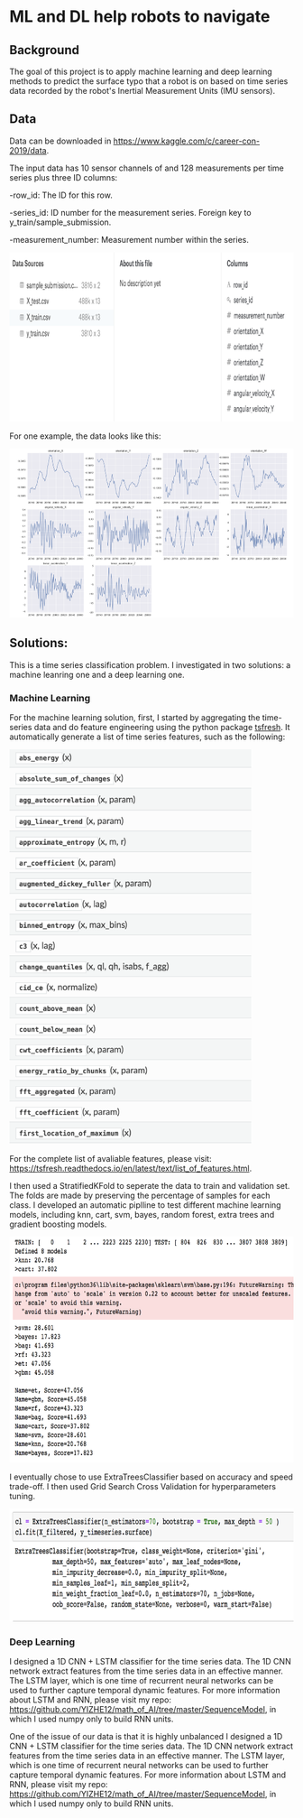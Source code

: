 # ML and DL help robots to navigate

## Background
The goal of this project is to apply machine learning and deep learning methods to predict the surface typo that a robot is on based on time series data recorded by the robot's Inertial Measurement Units (IMU sensors).

## Data
Data can be downloaded in https://www.kaggle.com/c/career-con-2019/data.

The input data has 10 sensor channels of and 128 measurements per time series plus three ID columns:

-row_id: The ID for this row.

-series_id: ID number for the measurement series. Foreign key to y_train/sample_submission.

-measurement_number: Measurement number within the series.

<img src = images/raw_data.png height = 300>

For one example, the data looks like this:

<img src = images/exp.png height = 300>


## Solutions:
This is a time series classification problem. I investigated in two solutions: a machine leanring one and a deep learning one.

### Machine Learning
For the machine learning solution, first, I started by aggregating the time-series data and do feature engineering using the python package [tsfresh](https://tsfresh.readthedocs.io/en/latest/). It automatically generate a list of time series features, such as the following:

<img src = images/features.png height = 700>

For the complete list of avaliable features, please visit: https://tsfresh.readthedocs.io/en/latest/text/list_of_features.html.

I then used a StratifiedKFold to seperate the data to train and validation set. The folds are made by preserving the percentage of samples for each class. I developed an automatic piplline to test different machine learning models, including knn, cart, svm, bayes, random forest, extra trees and gradient boosting models. 

<img src = images/models.png height = 400>

I eventually chose to use ExtraTreesClassifier based on accuracy and speed trade-off. I then used Grid Search Cross Validation for hyperparameters tuning.

<img src = images/tune.png height = 200>

### Deep Learning
I designed a 1D CNN + LSTM classifier for the time series data. The 1D CNN network extract features from the time series data in an effective manner. The LSTM layer, which is one time of recurrent neural networks can be used to further capture temporal dynamic features. For more information about LSTM and RNN, please visit my repo: https://github.com/YIZHE12/math_of_AI/tree/master/SequenceModel, in which I used numpy only to build RNN units. 

One of the issue of our data is that it is highly unbalanced 
I designed a 1D CNN + LSTM classifier for the time series data. The 1D CNN network extract features from the time series data in an effective manner. The LSTM layer, which is one time of recurrent neural networks can be used to further capture temporal dynamic features. For more information about LSTM and RNN, please visit my repo: https://github.com/YIZHE12/math_of_AI/tree/master/SequenceModel, in which I used numpy only to build RNN units.



